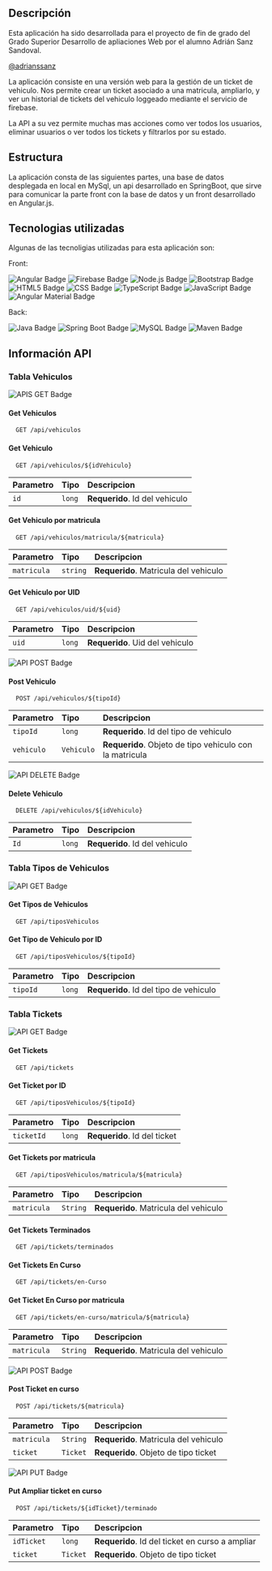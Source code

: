 
## Descripción

Esta aplicación ha sido desarrollada para el proyecto de fin de grado del Grado Superior Desarrollo de apliaciones Web por el alumno Adrián Sanz Sandoval.

[@adrianssanz](https://www.github.com/adrianssanz)

La aplicación consiste en una versión web para la gestión de un ticket de vehiculo. Nos permite crear un ticket asociado a una matricula, ampliarlo, y ver un historial de tickets del vehiculo loggeado mediante el servicio de firebase.

La API a su vez permite muchas mas acciones como ver todos los usuarios, eliminar usuarios o ver todos los tickets y filtrarlos por su estado.

## Estructura

La aplicación consta de las siguientes partes, una base de datos desplegada en local en MySql, un api desarrollado en SpringBoot, que sirve para comunicar la parte front con la base de datos y un front desarrollado en Angular.js.

## Tecnologias utilizadas

Algunas de las tecnoligias utilizadas para esta aplicación son:

Front:

![Angular Badge](https://img.shields.io/badge/Angular-DD0031?style=for-the-badge&logo=angular&logoColor=white) ![Firebase Badge](https://img.shields.io/badge/firebase-ffca28?style=for-the-badge&logo=firebase&logoColor=black) ![Node.js Badge](https://img.shields.io/badge/Node%20js-339933?style=for-the-badge&logo=nodedotjs&logoColor=white) ![Bootstrap Badge](https://img.shields.io/badge/Bootstrap-563D7C?style=for-the-badge&logo=bootstrap&logoColor=white) ![HTML5 Badge](https://img.shields.io/badge/HTML5-E34F26?style=for-the-badge&logo=html5&logoColor=white) ![CSS Badge](https://img.shields.io/badge/CSS-1572B6?style=for-the-badge&logo=css3&logoColor=white) ![TypeScript Badge](https://img.shields.io/badge/TypeScript-007ACC?style=for-the-badge&logo=typescript&logoColor=white) ![JavaScript Badge](https://img.shields.io/badge/JavaScript-323330?style=for-the-badge&logo=javascript&logoColor=F7DF1E) ![Angular Material Badge](https://img.shields.io/badge/Angular_Material-1976D2?style=for-the-badge&logo=angular&logoColor=white)

Back: 

![Java Badge](https://img.shields.io/badge/Java-007396?style=for-the-badge&logo=java&logoColor=white) ![Spring Boot Badge](https://img.shields.io/badge/Spring_Boot-6DB33F?style=for-the-badge&logo=spring&logoColor=white) ![MySQL Badge](https://img.shields.io/badge/MySQL-4479A1?style=for-the-badge&logo=mysql&logoColor=white) ![Maven Badge](https://img.shields.io/badge/Maven-C71A36?style=for-the-badge&logo=apache-maven&logoColor=white)




## Información API

### Tabla Vehiculos

![APIS GET Badge](https://img.shields.io/badge/API-GET-brightgreen?style=for-the-badge)

#### Get Vehiculos

```http
  GET /api/vehiculos
```

#### Get Vehiculo

```http
  GET /api/vehiculos/${idVehiculo}
```

| Parametro | Tipo     | Descripcion                       |
| :-------- | :------- | :-------------------------------- |
| `id`      | `long` | **Requerido**. Id del vehiculo |

#### Get Vehiculo por matricula

```http
  GET /api/vehiculos/matricula/${matricula}
```

| Parametro | Tipo     | Descripcion                       |
| :-------- | :------- | :-------------------------------- |
| `matricula`      | `string` | **Requerido**. Matricula del vehiculo |

#### Get Vehiculo por UID

```http
  GET /api/vehiculos/uid/${uid}
```

| Parametro | Tipo     | Descripcion                       |
| :-------- | :------- | :-------------------------------- |
| `uid`      | `long` | **Requerido**. Uid del vehiculo |

![API POST Badge](https://img.shields.io/badge/API-POST-yellow?style=for-the-badge)

#### Post Vehiculo

```http
  POST /api/vehiculos/${tipoId}
```

| Parametro | Tipo     | Descripcion                       |
| :-------- | :------- | :-------------------------------- |
| `tipoId`      | `long` | **Requerido**. Id del tipo de vehiculo |
| `vehiculo`      | `Vehiculo` | **Requerido**. Objeto de tipo vehiculo con la matricula |

![API DELETE Badge](https://img.shields.io/badge/API-DELETE-red?style=for-the-badge)

#### Delete Vehiculo

```http
  DELETE /api/vehiculos/${idVehiculo}
```

| Parametro | Tipo     | Descripcion                       |
| :-------- | :------- | :-------------------------------- |
| `Id`      | `long` | **Requerido**. Id del vehiculo |

### Tabla Tipos de Vehiculos

![API GET Badge](https://img.shields.io/badge/API-GET-brightgreen?style=for-the-badge)

#### Get Tipos de Vehiculos

```http
  GET /api/tiposVehiculos
```

#### Get Tipo de Vehiculo por ID

```http
  GET /api/tiposVehiculos/${tipoId}
```

| Parametro | Tipo     | Descripcion                       |
| :-------- | :------- | :-------------------------------- |
| `tipoId`      | `long` | **Requerido**. Id del tipo de vehiculo |

### Tabla Tickets

![API GET Badge](https://img.shields.io/badge/API-GET-brightgreen?style=for-the-badge)

#### Get Tickets

```http
  GET /api/tickets
```

#### Get Ticket por ID

```http
  GET /api/tiposVehiculos/${tipoId}
```

| Parametro | Tipo     | Descripcion                       |
| :-------- | :------- | :-------------------------------- |
| `ticketId`      | `long` | **Requerido**. Id del ticket |

#### Get Tickets por matricula

```http
  GET /api/tiposVehiculos/matricula/${matricula}
```

| Parametro | Tipo     | Descripcion                       |
| :-------- | :------- | :-------------------------------- |
| `matricula`      | `String` | **Requerido**. Matricula del vehiculo |

#### Get Tickets Terminados

```http
  GET /api/tickets/terminados
```

#### Get Tickets En Curso

```http
  GET /api/tickets/en-Curso
```

#### Get Ticket En Curso por matricula

```http
  GET /api/tickets/en-curso/matricula/${matricula}
```

| Parametro | Tipo     | Descripcion                       |
| :-------- | :------- | :-------------------------------- |
| `matricula`      | `String` | **Requerido**. Matricula del vehiculo |

![API POST Badge](https://img.shields.io/badge/API-POST-yellow?style=for-the-badge)

#### Post Ticket en curso

```http
  POST /api/tickets/${matricula}
```

| Parametro | Tipo     | Descripcion                       |
| :-------- | :------- | :-------------------------------- |
| `matricula`      | `String` | **Requerido**. Matricula del vehiculo |
| `ticket`      | `Ticket` | **Requerido**. Objeto de tipo ticket |

![API PUT Badge](https://img.shields.io/badge/API-PUT-orange?style=for-the-badge)

#### Put Ampliar ticket en curso

```http
  POST /api/tickets/${idTicket}/terminado
```

| Parametro | Tipo     | Descripcion                       |
| :-------- | :------- | :-------------------------------- |
| `idTicket`      | `long` | **Requerido**. Id del ticket en curso a ampliar |
| `ticket`      | `Ticket` | **Requerido**. Objeto de tipo ticket |

